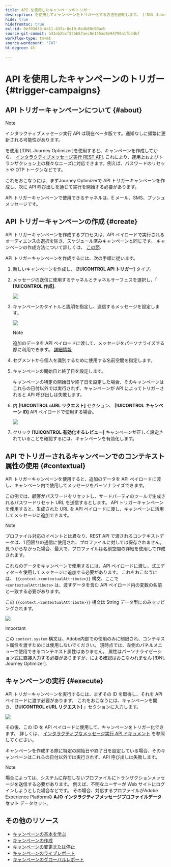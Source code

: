 ```yaml
---
title: API を使用したキャンペーンのトリガー
description: を使用してキャンペーンをトリガー化する方法を説明します。 [!DNL Journey Optimizer] API
hide: true
hidefromtoc: true
exl-id: 0ef03d33-da11-43fa-8e10-8e4b80c90acb
source-git-commit: b31eb2bcf52bb57aec8e145ad8e94790a1fb44bf
workflow-type: tm+mt
source-wordcount: '707'
ht-degree: 4%

---
```


# API を使用したキャンペーンのトリガー {#trigger-campaigns}

## API トリガーキャンペーンについて {#about}

>[!NOTE]
>
>インタラクティブメッセージ実行 API は現在ベータ版です。通知なしに頻繁に更新される可能性があります。


を使用 [!DNL Journey Optimizer]を使用すると、キャンペーンを作成してから、 [インタラクティブメッセージ実行 REST API](https://developer.adobe.com/journey-optimizer-apis/references/messaging/#tag/execution). これにより、運用上およびトランザクション上の様々なニーズに対応できます。例えば、パスワードのリセットや OTP トークンなどです。

これをおこなうには、まずJourney Optimizerで API トリガーキャンペーンを作成し、次に API 呼び出しを通じて実行を開始する必要があります。

API トリガーキャンペーンで使用できるチャネルは、E メール、SMS、プッシュメッセージです。

## API トリガーキャンペーンの作成 {#create}

API トリガーキャンペーンを作成するプロセスは、API ペイロードで実行されるオーディエンスの選択を除き、スケジュール済みキャンペーンと同じです。 キャンペーンの作成方法について詳しくは、 [この節](create-campaign.md).

API トリガーキャンペーンを作成するには、次の手順に従います。

1. 新しいキャンペーンを作成し、 **[!UICONTROL API トリガー]** タイプ。

1. メッセージの送信に使用するチャネルとチャネルサーフェスを選択し、「 **[!UICONTROL 作成]**.

   ![](assets/api-triggered-type.png)

1. キャンペーンのタイトルと説明を指定し、送信するメッセージを設定します。

   ![](assets/api-triggered-properties.png)

   >[!NOTE]
   >
   >追加のデータを API ペイロードに渡して、メッセージをパーソナライズする際に利用できます。 [詳細情報](#contextual)

1. セグメントから個人を識別するために使用する名前空間を指定します。

1. キャンペーンの開始日と終了日を設定します。

   キャンペーンの特定の開始日や終了日を設定した場合、そのキャンペーンはこれらの日付以外では実行されず、キャンペーンが API によってトリガーされると API 呼び出しは失敗します。

1. 内 **[!UICONTROL cURL リクエスト]** セクション、 **[!UICONTROL キャンペーン ID]** API ペイロードで使用する場合。

   ![](assets/api-triggered-curl.png)

1. クリック **[!UICONTROL 有効化するレビュー]** キャンペーンが正しく設定されていることを確認するには、キャンペーンを有効化します。

## API でトリガーされるキャンペーンでのコンテキスト属性の使用 {#contextual}

API トリガーキャンペーンを使用すると、追加のデータを API ペイロードに渡し、キャンペーン内で使用してメッセージをパーソナライズできます。

この例では、顧客がパスワードをリセットし、サードパーティのツールで生成されるパスワードリセット URL を送信するとします。 API トリガーキャンペーンを使用すると、生成された URL を API ペイロードに渡し、キャンペーンに活用してメッセージに追加できます。

>[!NOTE]
>
>プロファイル対応のイベントとは異なり、REST API で渡されるコンテキストデータは、1 回限りの通信に使用され、プロファイルに対しては保存されません。 見つからなかった場合、最大で、プロファイルは名前空間の詳細を使用して作成されます。

これらのデータをキャンペーンで使用するには、API ペイロードに渡し、式エディターを使用してメッセージに追加する必要があります。 これをおこなうには、 `{{context.<contextualAttribute>}}` 構文、ここで `<contextualAttribute>` は、渡すデータを含む API ペイロード内の変数の名前と一致する必要があります。

この `{{context.<contextualAttribute>}}` 構文は String データ型にのみマッピングされます。

![](assets/api-triggered-context.png)

>[!IMPORTANT]
>
>この `context.system` 構文は、Adobe内部での使用のみに制限され、コンテキスト属性を渡すためには使用しないでください。
現時点では、左側のパネルメニューで使用できるコンテキスト属性はありません。 属性はパーソナライゼーション式に直接入力する必要がありますが、による確認はおこなわれません [!DNL Journey Optimizer].

## キャンペーンの実行 {#execute}

API トリガーキャンペーンを実行するには、まずその ID を取得し、それを API ペイロードに渡す必要があります。 これをおこなうには、キャンペーンを開き、 **[!UICONTROL cURL リクエスト]** 」セクションに入力します。

![](assets/api-triggered-id.png)

その後、この ID を API ペイロードに使用して、キャンペーンをトリガー化できます。 詳しくは、 [インタラクティブなメッセージ実行 API ドキュメント](https://developer.adobe.com/journey-optimizer-apis/references/messaging/#tag/execution) を参照してください。

キャンペーンを作成する際に特定の開始日や終了日を設定している場合、そのキャンペーンはこれらの日付以外では実行されず、API 呼び出しは失敗します。

>[!NOTE]
>
>場合によっては、システムに存在しないプロファイルにトランザクションメッセージを送信する必要があります。 例えば、不明なユーザーが Web サイトにログインしようとした場合などです。 その場合、対応するプロファイルがAdobe Experience Platformの **AJO インタラクティブメッセージプロファイルデータセット** データセット。

## その他のリソース

* [キャンペーンの基本を学ぶ](get-started-with-campaigns.md)
* [キャンペーンの作成](create-campaign.md)
* [キャンペーンの変更または停止](modify-stop-campaign.md)
* [キャンペーンのライブレポート](campaign-live-report.md)
* [キャンペーンのグローバルレポート](campaign-global-report.md)
